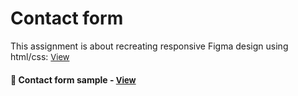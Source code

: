 
# Contact form

This assignment is about recreating responsive Figma design using html/css: 
<a href="https://www.figma.com/community/file/1196886880304210794" style="font-size:small;">View</a><h4>

<h4>🔹 Contact form sample - <a href="https://simonakom.github.io/contact-form/contact-form-responsive.html" style="font-size:small;">View</a><h4>

